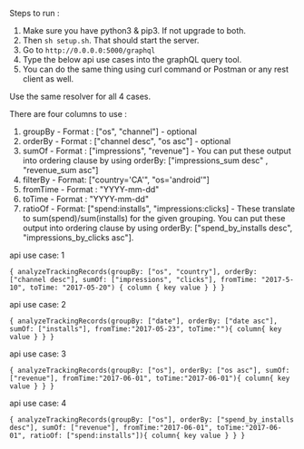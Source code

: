 Steps to run :
1. Make sure you have python3 & pip3. If not upgrade to both.
2. Then ``sh setup.sh``. That should start the server.
3. Go to ``http://0.0.0.0:5000/graphql``
4. Type the below api use cases into the graphQL query tool.
5. You can do the same thing using curl command or Postman or any rest client as well.


Use the same resolver for all 4 cases. 

There are four columns to use : 
1. groupBy - Format : ["os", "channel"] - optional
2. orderBy - Format : ["channel desc", "os asc"] - optional 
3. sumOf - Format : ["impressions", "revenue"] - You can put these output into ordering clause by 
    using orderBy: ["impressions_sum desc" , "revenue_sum asc"]
4. filterBy - Format: ["country='CA'", "os='android'"]
5. fromTime - Format : "YYYY-mm-dd"
6. toTime - Format : "YYYY-mm-dd"
7. ratioOf - Format: ["spend:installs", "impressions:clicks] - These translate to sum(spend)/sum(installs) 
    for the given grouping. You can put these output into ordering clause by using 
    orderBy: ["spend_by_installs desc", "impressions_by_clicks asc"].

api use case: 1

``
{
  analyzeTrackingRecords(groupBy: ["os", "country"], orderBy: ["channel desc"], sumOf: ["impressions", "clicks"], fromTime: "2017-5-10", toTime: "2017-05-20") {
    column {
      key
      value
    }
  }
}
``

api use case: 2

``
{
  analyzeTrackingRecords(groupBy: ["date"], orderBy: ["date asc"], sumOf: ["installs"], fromTime:"2017-05-23", toTime:""){
    column{
      key
      value
    }
  }
}
``

api use case: 3

``
{
  analyzeTrackingRecords(groupBy: ["os"], orderBy: ["os asc"], sumOf: ["revenue"], fromTime:"2017-06-01", toTime:"2017-06-01"){
    column{
      key
      value
    }
  }
}
``

api use case: 4 

``
{
  analyzeTrackingRecords(groupBy: ["os"], orderBy: ["spend_by_installs desc"], sumOf: ["revenue"], fromTime:"2017-06-01", toTime:"2017-06-01", ratioOf: ["spend:installs"]){
    column{
      key
      value
    }
  }
}
``